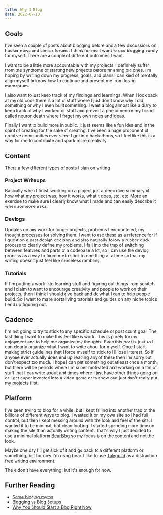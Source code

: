 ```yaml
--- 
title: Why I Blog 
date: 2022-07-13
---
```


## Goals

<!-- Excerpt Start --> 
I've seen a couple of posts about blogging before and a
few discussions on hacker news and similar forums. I think for me, I want to use
blogging purely for myself. There are a couple of different outcomes I want. 
<!-- Excerpt End -->
I want to be a little more accountable with my projects. I
definitely suffer from the syndrome of starting new projects before finishing
old ones. I'm hoping by writing down my progress, goals, and plans I can kind of
mentally align myself to know how to continue and prevent me from losing
momentum.

I also want to just keep track of my findings and learnings. When I look back at
my old code there is a lot of stuff where I just don't know why I did something
or why I even built something. I want a blog almost like a diary to keep track
of why I worked on stuff and prevent a phenomenom my friend called neuron death
where I forget my own notes and ideas. 

Finally I want to build more in public. It just seems like a fun idea and in the
spirit of creating for the sake of creating. I've been a huge proponent of
creative communities ever since I got into hackathons, so I feel like this is a
way for me to contribute and spark more creativity. 

## Content

There a few different types of posts I plan on writing

###  Project Writeups

Basically when I finish working on a project just a deep dive summary of how
what my project was, how it works, what it does, etc, etc. More an exercise to
make sure I clearly know what I made and can easily describe it when someone
asks.

### Devlogs

Updates on any work for longer projects, problems I encountered, my thought
processes for solving them. I want to use these as a reference for if I
question a past design decision and also naturally follow a rubber duck process
to clearly define my problems. I fall into the trap of switching between
features and parts of a codebase a lot, so I can use the devlog process as a way
to force me to stick to one thing at a time so that my writing doesn't just feel
like senseless rambling. 

### Tutorials

If I'm putting a work into learning stuff and figuring out things from scratch
and I claim to want to encourage creativity and people to work on their
projects, then I think I should give back and do what I can to help people
build. So I want to make sorta living tutorials and guides on any niche topics I
end up figuring out. 

## Cadence 

I'm not going to try to stick to any specific schedule or post count goal. The
last thing I want to make this feel like is work. This is purely for my
enjoyment and to help me organize my thoughts. Even this post is just so I can
clearly organize what I want to write about for myself. Once I start making
strict guidelines that I force myself to stick to I'll lose interest. So if
anyone ever actually does end up reading any of these then I'm sorry but don't
expect too much. I hope I can put something out atleast once a month, but there
will be periods where I'm super motivated and working on a ton of stuff that I
can write about and times where I just have other things going on or I get super
invested into a video game or tv show and just don't really put my projects
first. 

## Platform

I've been trying to blog for a while, but I kept falling into another trap of
the billions of different ways to blog. I wanted it on my own site so I had full
control, but then I kept messing around with the look and feel of the site. I
wanted it to be minimal, but clean looking. I started spending more time on
making the site than actually writing content. That's why I just decided to use
a minimal platform [BearBlog](tab:https://bearblog.dev) so my focus is on the
content and not the look. 

Maybe one day I'll get sick of it and go back to a different platform or
something, but for now I'm using bear. I like to use
[Taleguild](tab:https://taleguild.com/) as a distraction free writing
environment. 

The e don't have everything, but it's enough for now.

## Further Reading

- [Some bloging myths](https://jvns.ca/blog/2023/06/05/some-blogging-myths/)
- [Blogging vs Blog Setups](https://rakhim.org/honestly-undefined/19/)
- [Why You Should Start a Blog Right Now](https://guzey.com/personal/why-have-a-blog/)
